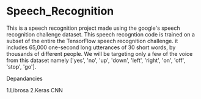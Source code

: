 # Speech_Recognition
This is a speech recognition project made using the google's speech recognition challenge dataset.
This speech recogntion code is trained on a subset of the entire the TensorFlow speech recognition challenge.
it includes 65,000 one-second long utterances of 30 short words, by thousands of different people.
We will be targeting only a few of the voice from this dataset namely ['yes', 'no', 'up', 'down', 'left', 'right', 'on', 'off', 'stop', 'go'].

Depandancies

1.Librosa
2.Keras CNN 

